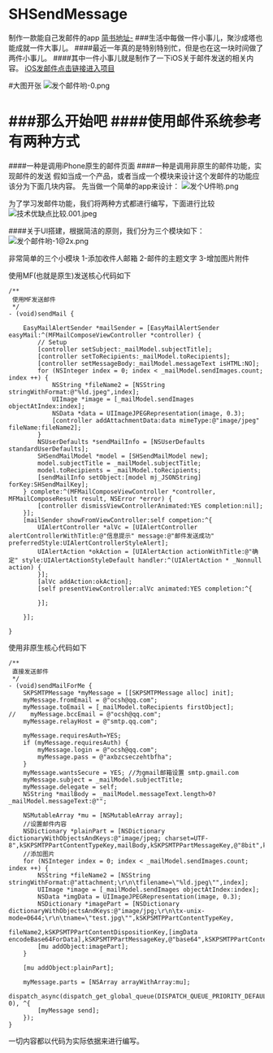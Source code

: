 # SHSendMessage
制作一款能自己发邮件的app
[简书地址-](https://www.jianshu.com/p/4fb7a5dec287)
###生活中每做一件小事儿，聚沙成塔也能成就一件大事儿。
####最近一年真的是特别特别忙，但是也在这一块时间做了两件小事儿。
####其中一件小事儿就是制作了一下iOS关于邮件发送的相关内容。
[iOS发邮件点击链接进入项目](https://github.com/bill19/SHSendMessage)

#大图开张
![发个邮件哟-0.png](http://upload-images.jianshu.io/upload_images/693139-dda687c4dbd4b1b5.png?imageMogr2/auto-orient/strip%7CimageView2/2/w/1240)

###那么开始吧
####使用邮件系统参考有两种方式
=============================================
####一种是调用iPhone原生的邮件页面
####一种是调用非原生的邮件功能，实现邮件的发送
假如当成一个产品，或者当成一个模块来设计这个发邮件的功能应该分为下面几块内容。
先当做一个简单的app来设计：
![发个U件哟.png](http://upload-images.jianshu.io/upload_images/693139-b218719cd8675dc5.png?imageMogr2/auto-orient/strip%7CimageView2/2/w/1240)

为了学习发邮件功能，我们将两种方式都进行编写，下面进行比较
![技术优缺点比较.001.jpeg](http://upload-images.jianshu.io/upload_images/693139-dd75a9730eedfd52.jpeg?imageMogr2/auto-orient/strip%7CimageView2/2/w/1240)

####关于UI搭建，根据简洁的原则，我们分为三个模块如下：
![发个邮件哟-1@2x.png](http://upload-images.jianshu.io/upload_images/693139-3c4046b91da44a3f.png?imageMogr2/auto-orient/strip%7CimageView2/2/w/1240)

非常简单的三个小模块
1-添加收件人邮箱
2-邮件的主题文字
3-增加图片附件

使用MF(也就是原生)发送核心代码如下
```
/**
 使用MF发送邮件
 */
- (void)sendMail {

    EasyMailAlertSender *mailSender = [EasyMailAlertSender easyMail:^(MFMailComposeViewController *controller) {
        // Setup
        [controller setSubject:_mailModel.subjectTitle];
        [controller setToRecipients:_mailModel.toRecipients];
        [controller setMessageBody:_mailModel.messageText isHTML:NO];
        for (NSInteger index = 0; index < _mailModel.sendImages.count; index ++) {
            NSString *fileName2 = [NSString stringWithFormat:@"%ld.jpeg",index];
            UIImage *image = [_mailModel.sendImages objectAtIndex:index];
            NSData *data = UIImageJPEGRepresentation(image, 0.3);
            [controller addAttachmentData:data mimeType:@"image/jpeg" fileName:fileName2];
        }
        NSUserDefaults *sendMailInfo = [NSUserDefaults standardUserDefaults];
        SHSendMailModel *model = [SHSendMailModel new];
        model.subjectTitle = _mailModel.subjectTitle;
        model.toRecipients = _mailModel.toRecipients;
        [sendMailInfo setObject:[model mj_JSONString] forKey:SHSendMailKey];
    } complete:^(MFMailComposeViewController *controller, MFMailComposeResult result, NSError *error) {
        [controller dismissViewControllerAnimated:YES completion:nil];
    }];
    [mailSender showFromViewController:self competion:^{
        UIAlertController *alVc = [UIAlertController alertControllerWithTitle:@"信息提示" message:@"邮件发送成功" preferredStyle:UIAlertControllerStyleAlert];
        UIAlertAction *okAction = [UIAlertAction actionWithTitle:@"确定" style:UIAlertActionStyleDefault handler:^(UIAlertAction * _Nonnull action) {
        }];
        [alVc addAction:okAction];
        [self presentViewController:alVc animated:YES completion:^{

        }];

    }];

}
```

使用非原生核心代码如下

```
/**
 直接发送邮件
 */
- (void)sendMailForMe {
    SKPSMTPMessage *myMessage = [[SKPSMTPMessage alloc] init];
    myMessage.fromEmail = @"ocsh@qq.com";
    myMessage.toEmail = [_mailModel.toRecipients firstObject];
//    myMessage.bccEmail = @"ocsh@qq.com";
    myMessage.relayHost = @"smtp.qq.com";

    myMessage.requiresAuth=YES;
    if (myMessage.requiresAuth) {
        myMessage.login = @"ocsh@qq.com";
        myMessage.pass = @"axbzcseczehtbfha";
    }
    myMessage.wantsSecure = YES; //为gmail邮箱设置 smtp.gmail.com
    myMessage.subject = _mailModel.subjectTitle;
    myMessage.delegate = self;
    NSString *mailBody = _mailModel.messageText.length>0?_mailModel.messageText:@"";

    NSMutableArray *mu = [NSMutableArray array];
    //设置邮件内容
    NSDictionary *plainPart = [NSDictionary dictionaryWithObjectsAndKeys:@"image/jpeg; charset=UTF-8",kSKPSMTPPartContentTypeKey,mailBody,kSKPSMTPPartMessageKey,@"8bit",kSKPSMTPPartContentTransferEncodingKey,nil];
    //添加图片
    for (NSInteger index = 0; index < _mailModel.sendImages.count; index ++) {
        NSString *fileName2 = [NSString stringWithFormat:@"attachment;\r\n\tfilename=\"%ld.jpeg\"",index];
        UIImage *image = [_mailModel.sendImages objectAtIndex:index];
        NSData *imgData = UIImageJPEGRepresentation(image, 0.3);
        NSDictionary *imagePart = [NSDictionary dictionaryWithObjectsAndKeys:@"image/jpg;\r\n\tx-unix-mode=0644;\r\n\tname=\"test.jpg\"",kSKPSMTPPartContentTypeKey,
                                   fileName2,kSKPSMTPPartContentDispositionKey,[imgData encodeBase64ForData],kSKPSMTPPartMessageKey,@"base64",kSKPSMTPPartContentTransferEncodingKey,nil];
        [mu addObject:imagePart];
    }

    [mu addObject:plainPart];

    myMessage.parts = [NSArray arrayWithArray:mu];
    dispatch_async(dispatch_get_global_queue(DISPATCH_QUEUE_PRIORITY_DEFAULT, 0), ^{
        [myMessage send];
    });
}
```

一切内容都以代码为实际依据来进行编写。






